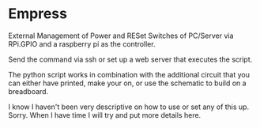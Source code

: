 # Empress
External Management of Power and RESet Switches of PC/Server via RPi.GPIO and a raspberry pi as the controller.

Send the command via ssh or set up a web server that executes the script.

The python script works in combination with the additional circuit that you can either have printed, make your on,
or use the schematic to build on a breadboard.

I know I haven't been very descriptive on how to use or set any of this up. Sorry.
When I have time I will try and put more details here.
